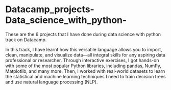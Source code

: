# Datacamp_projects-Data_science_with_python-
These are the 6 projects that I have done during data science with python track on Datacamp.

In this track, I have learnt how this versatile language allows you to import, clean, manipulate, and visualize data—all integral skills for any aspiring data professional or researcher. Through interactive exercises, I got hands-on with some of the most popular Python libraries, including pandas, NumPy, Matplotlib, and many more.
Then, I worked with real-world datasets to learn the statistical and machine learning techniques I need to train decision trees and use natural language processing (NLP). 
